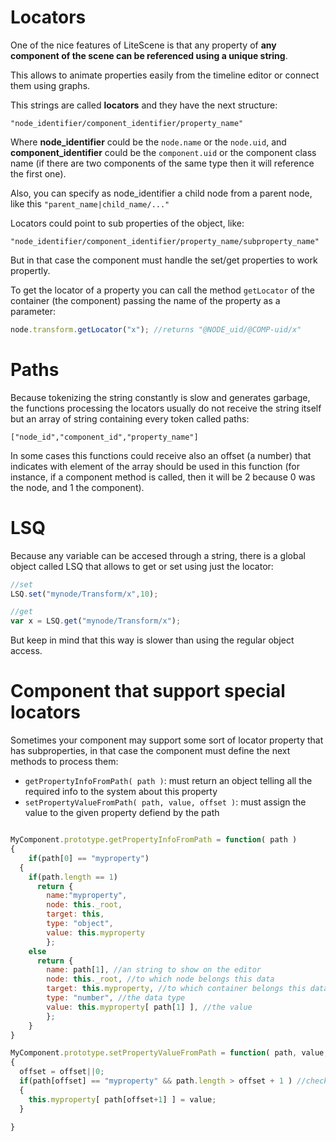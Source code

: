 # Locators

One of the nice features of LiteScene is that any property of **any component of the scene can be referenced using a unique string**.

This allows to animate properties easily from the timeline editor or connect them using graphs.

This strings are called **locators** and they have the next structure:

```"node_identifier/component_identifier/property_name"```

Where **node_identifier** could be the ```node.name``` or the ```node.uid```, and **component_identifier** could be the ```component.uid``` or the component class name (if there are two components of the same type then it will reference the first one).

Also, you can specify as node_identifier a child node from a parent node, like this ```"parent_name|child_name/..."```

Locators could point to sub properties of the object, like:

```"node_identifier/component_identifier/property_name/subproperty_name"```

But in that case the component must handle the set/get properties to work propertly.

To get the locator of a property you can call the method ```getLocator``` of the container (the component) passing the name of the property as a parameter:

```javascript
node.transform.getLocator("x"); //returns "@NODE_uid/@COMP-uid/x"
```

# Paths

Because tokenizing the string constantly is slow and generates garbage, the functions processing the locators usually do not receive the string itself but an array of string containing every token called paths:

```["node_id","component_id","property_name"]```

In some cases this functions could receive also an offset (a number) that indicates with element of the array should be used in this function (for instance, if a component method is called, then it will be 2 because 0 was the node, and 1 the component).

# LSQ

Because any variable can be accesed through a string, there is a global object called LSQ that allows to get or set using just the locator:

```js
//set
LSQ.set("mynode/Transform/x",10);

//get
var x = LSQ.get("mynode/Transform/x");
```

But keep in mind that this way is slower than using the regular object access.

# Component that support special locators

Sometimes your component may support some sort of locator property that has subproperties, in that case the component must define the next methods to process them:

- ```getPropertyInfoFromPath( path )```: must return an object telling all the required info to the system about this property
- ```setPropertyValueFromPath( path, value, offset )```: must assign the value to the given property defiend by the path

```js

MyComponent.prototype.getPropertyInfoFromPath = function( path )
{
	if(path[0] == "myproperty")
  {
    if(path.length == 1)
      return {
        name:"myproperty",
        node: this._root,
        target: this,
        type: "object",
        value: this.myproperty
  		};
    else
      return {
        name: path[1], //an string to show on the editor
        node: this._root, //to which node belongs this data
        target: this.myproperty, //to which container belongs this data
        type: "number", //the data type
        value: this.myproperty[ path[1] ], //the value
  		};    
    }
}    

MyComponent.prototype.setPropertyValueFromPath = function( path, value, offset )
{
  offset = offset||0;
  if(path[offset] == "myproperty" && path.length > offset + 1 ) //check there is a subproperty
  {
    this.myproperty[ path[offset+1] ] = value;
  }

}
```
